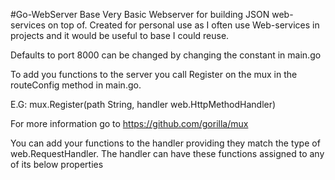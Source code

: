 #Go-WebServer Base
Very Basic Webserver for building JSON web-services on top of.
Created for personal use as I often use Web-services in projects and it would be useful to base I could reuse.

Defaults to port 8000 can be changed by changing the constant in main.go

To add you functions to the server you call Register on the mux in the routeConfig method in main.go.

E.G:
mux.Register(path String, handler web.HttpMethodHandler)

For more information go to https://github.com/gorilla/mux

You can add your functions to the handler providing they match the type of web.RequestHandler.
The handler can have these functions assigned to any of its below properties
